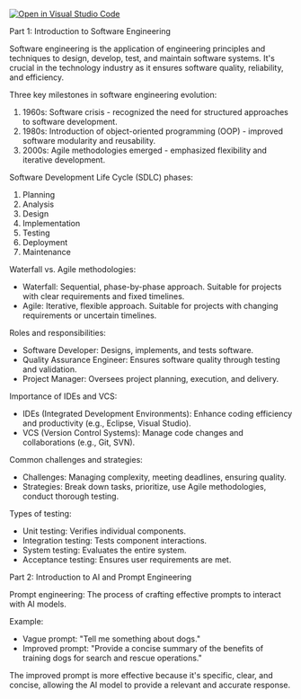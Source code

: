 [![Open in Visual Studio Code](https://classroom.github.com/assets/open-in-vscode-2e0aaae1b6195c2367325f4f02e2d04e9abb55f0b24a779b69b11b9e10269abc.svg)](https://classroom.github.com/online_ide?assignment_repo_id=15593320&assignment_repo_type=AssignmentRepo)


Part 1: Introduction to Software Engineering

Software engineering is the application of engineering principles and techniques to design, develop, test, and maintain software systems. It's crucial in the technology industry as it ensures software quality, reliability, and efficiency.

Three key milestones in software engineering evolution:

1. 1960s: Software crisis - recognized the need for structured approaches to software development.
2. 1980s: Introduction of object-oriented programming (OOP) - improved software modularity and reusability.
3. 2000s: Agile methodologies emerged - emphasized flexibility and iterative development.

Software Development Life Cycle (SDLC) phases:

1. Planning
2. Analysis
3. Design
4. Implementation
5. Testing
6. Deployment
7. Maintenance

Waterfall vs. Agile methodologies:

- Waterfall: Sequential, phase-by-phase approach. Suitable for projects with clear requirements and fixed timelines.
- Agile: Iterative, flexible approach. Suitable for projects with changing requirements or uncertain timelines.

Roles and responsibilities:

- Software Developer: Designs, implements, and tests software.
- Quality Assurance Engineer: Ensures software quality through testing and validation.
- Project Manager: Oversees project planning, execution, and delivery.

Importance of IDEs and VCS:

- IDEs (Integrated Development Environments): Enhance coding efficiency and productivity (e.g., Eclipse, Visual Studio).
- VCS (Version Control Systems): Manage code changes and collaborations (e.g., Git, SVN).

Common challenges and strategies:

- Challenges: Managing complexity, meeting deadlines, ensuring quality.
- Strategies: Break down tasks, prioritize, use Agile methodologies, conduct thorough testing.

Types of testing:

- Unit testing: Verifies individual components.
- Integration testing: Tests component interactions.
- System testing: Evaluates the entire system.
- Acceptance testing: Ensures user requirements are met.

Part 2: Introduction to AI and Prompt Engineering

Prompt engineering: The process of crafting effective prompts to interact with AI models.

Example:

- Vague prompt: "Tell me something about dogs."
- Improved prompt: "Provide a concise summary of the benefits of training dogs for search and rescue operations."

The improved prompt is more effective because it's specific, clear, and concise, allowing the AI model to provide a relevant and accurate response.


